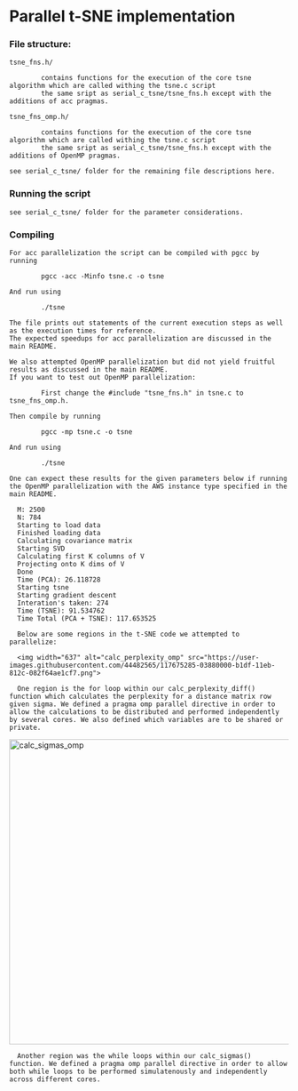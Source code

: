 # Parallel t-SNE implementation

### File structure:
    
    tsne_fns.h/
    
            contains functions for the execution of the core tsne algorithm which are called withing the tsne.c script
            the same sript as serial_c_tsne/tsne_fns.h except with the additions of acc pragmas.
            
    tsne_fns_omp.h/
    
            contains functions for the execution of the core tsne algorithm which are called withing the tsne.c script
            the same sript as serial_c_tsne/tsne_fns.h except with the additions of OpenMP pragmas.
            
    see serial_c_tsne/ folder for the remaining file descriptions here.
    
  ### Running the script
   
    see serial_c_tsne/ folder for the parameter considerations.
                         
                    
  ### Compiling 
  
    For acc parallelization the script can be compiled with pgcc by running
    
            pgcc -acc -Minfo tsne.c -o tsne
            
    And run using
    
            ./tsne
            
    The file prints out statements of the current execution steps as well as the execution times for reference.
    The expected speedups for acc parallelization are discussed in the main README.
    
    We also attempted OpenMP parallelization but did not yield fruitful results as discussed in the main README.
    If you want to test out OpenMP parallelization:
            
            First change the #include "tsne_fns.h" in tsne.c to tsne_fns_omp.h.
            
    Then compile by running
            
            pgcc -mp tsne.c -o tsne
    
    And run using
    
            ./tsne
  
    One can expect these results for the given parameters below if running the OpenMP parallelization with the AWS instance type specified in the main README.
    
      M: 2500
      N: 784
      Starting to load data 
      Finished loading data 
      Calculating covariance matrix 
      Starting SVD 
      Calculating first K columns of V 
      Projecting onto K dims of V 
      Done 
      Time (PCA): 26.118728 
      Starting tsne 
      Starting gradient descent 
      Interation's taken: 274 
      Time (TSNE): 91.534762 
      Time Total (PCA + TSNE): 117.653525
      
      Below are some regions in the t-SNE code we attempted to parallelize:
      
      <img width="637" alt="calc_perplexity_omp" src="https://user-images.githubusercontent.com/44482565/117675285-03880000-b1df-11eb-812c-082f64ae1cf7.png">
      
      One region is the for loop within our calc_perplexity_diff() function which calculates the perplexity for a distance matrix row given sigma. We defined a pragma omp parallel directive in order to allow the calculations to be distributed and performed independently by several cores. We also defined which variables are to be shared or private. 

<img width="549" alt="calc_sigmas_omp" src="https://user-images.githubusercontent.com/44482565/117675457-29150980-b1df-11eb-8b0a-28e1460ca5da.png">
      
      Another region was the while loops within our calc_sigmas() function. We defined a pragma omp parallel directive in order to allow both while loops to be performed simulatenously and independently across different cores. 
      
      
      
      
